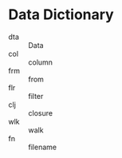 # Data Dictionary

<dl>
    <dt>dta</dt>
    <dd>Data</dd>
    <dt>col</dt>
    <dd>column</dd>
    <dt>frm</dt>
    <dd>from</dd>
    <dt>flr</dt>
    <dd>filter</dd>
    <dt>clj</dt>
    <dd>closure</dd>
    <dt>wlk</dt>
    <dd>walk</dd>
    <dt>fn</dt>
    <dd>filename</dd>
</dl>